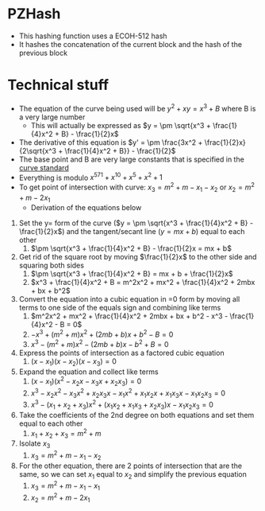 # PZHash
- This hashing function uses a ECOH-512 hash
- It hashes the concatenation of the current block and the hash of the previous block

# Technical stuff
- The equation of the curve being used will be $y^2 + xy = x^3 + B$ where B is a very large number
	- This will actually be expressed as $y = \pm \sqrt{x^3 + \frac{1}{4}x^2 + B} - \frac{1}{2}x$
- The derivative of this equation is $y' = \pm \frac{3x^2 + \frac{1}{2}x}{2\sqrt{x^3 + \frac{1}{4}x^2 + B}} - \frac{1}{2}$
- The base point and B are very large constants that is specified in the [curve standard](https://neuromancer.sk/std/nist/B-571)
- Everything is modulo $x^{571} + x^{10} + x^{5} + x^{2} + 1$
- To get point of intersection with curve: $x_3 = m^2 + m-x_1 - x_2$ or $x_2 = m^2 + m - 2x_1$
	- Derivation of the equations below

1. Set the y= form of the curve ($y = \pm \sqrt{x^3 + \frac{1}{4}x^2 + B} - \frac{1}{2}x$) and the tangent/secant line ($y = mx + b$) equal to each other
	1. $\pm \sqrt{x^3 + \frac{1}{4}x^2 + B} - \frac{1}{2}x = mx + b$
2. Get rid of the square root by moving $\frac{1}{2}x$ to the other side and squaring both sides
	1. $\pm \sqrt{x^3 + \frac{1}{4}x^2 + B} = mx + b + \frac{1}{2}x$
	2. $x^3 + \frac{1}{4}x^2 + B = m^2x^2 + mx^2 + \frac{1}{4}x^2 + 2mbx + bx + b^2$
3. Convert the equation into a cubic equation in =0 form by moving all terms to one side of the equals sign and combining like terms
	1. $m^2x^2 + mx^2 + \frac{1}{4}x^2 + 2mbx + bx + b^2 - x^3 - \frac{1}{4}x^2 - B = 0$
	2. $-x^3 + (m^2 + m)x^2 + (2mb + b)x + b^2 - B = 0$
	3. $x^3 - (m^2 + m)x^2 - (2mb + b)x - b^2 + B = 0$
4. Express the points of intersection as a factored cubic equation
	1. $(x - x_1)(x - x_2)(x - x_3) = 0$
5. Expand the equation and collect like terms
	1. $(x - x_1)(x^2 - x_2x - x_3x + x_2x_3) = 0$
	2. $x^3 - x_2x^2 - x_3x^2 + x_2x_3x - x_1x^2 + x_1x_2x + x_1x_3x - x_1x_2x_3 = 0$
	3. $x^3 - (x_1 + x_2 + x_3)x^2 + (x_1x_2 + x_1x_3 + x_2x_3)x - x_1x_2x_3 = 0$
6. Take the coefficients of the 2nd degree on both equations and set them equal to each other
	1. $x_1 + x_2 + x_3 = m^2 + m$
7. Isolate $x_3$
	1. $x_3 = m^2 + m - x_1 - x_2$
8. For the other equation, there are 2 points of intersection that are the same, so we can set $x_1$ equal to $x_2$ and simplify the previous equation
	1. $x_3 = m^2 + m - x_1 - x_1$
	2. $x_2 = m^2 + m - 2x_1$
